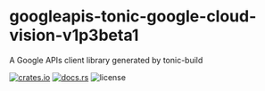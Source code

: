# googleapis-tonic-google-cloud-vision-v1p3beta1

A Google APIs client library generated by tonic-build

[![crates.io](https://img.shields.io/crates/v/googleapis-tonic-google-cloud-vision-v1p3beta1)](https://crates.io/crates/googleapis-tonic-google-cloud-vision-v1p3beta1)
[![docs.rs](https://img.shields.io/docsrs/googleapis-tonic-google-cloud-vision-v1p3beta1)](https://docs.rs/googleapis-tonic-google-cloud-vision-v1p3beta1)
![license](https://img.shields.io/crates/l/googleapis-tonic-google-cloud-vision-v1p3beta1)
